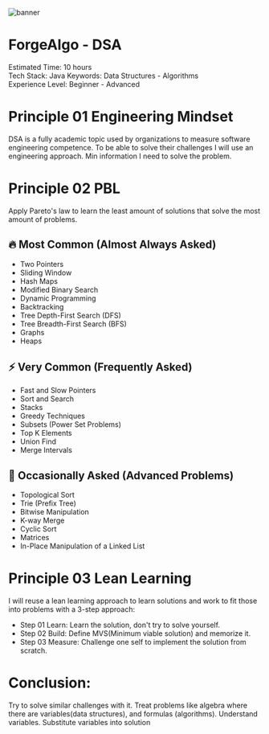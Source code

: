 ![banner](images/05-%20Testing-%20gamer-celebrating-victory.jpg)
# ForgeAlgo - DSA
Estimated Time: 10 hours<br>
Tech Stack: Java
Keywords: Data Structures - Algorithms<br>
Experience Level: Beginner - Advanced

# Principle 01 Engineering Mindset
DSA is a fully academic topic used by organizations to measure software engineering competence. To be able to solve
their challenges I will use an engineering approach. Min information I need to solve the problem.

# Principle 02 PBL
Apply Pareto's law to learn the least amount of solutions that solve the most amount of problems.

## 🔥 Most Common (Almost Always Asked)
- Two Pointers
- Sliding Window
- Hash Maps
- Modified Binary Search
- Dynamic Programming
- Backtracking
- Tree Depth-First Search (DFS)
- Tree Breadth-First Search (BFS)
- Graphs
- Heaps

## ⚡ Very Common (Frequently Asked)
- Fast and Slow Pointers
- Sort and Search
- Stacks
- Greedy Techniques
- Subsets (Power Set Problems)
- Top K Elements
- Union Find
- Merge Intervals

## 🧐 Occasionally Asked (Advanced Problems)
- Topological Sort
- Trie (Prefix Tree)
- Bitwise Manipulation
- K-way Merge
- Cyclic Sort
- Matrices
- In-Place Manipulation of a Linked List

# Principle 03 Lean Learning
I will reuse a lean learning approach to learn solutions and work to fit those into problems with a 3-step approach:
- Step 01 Learn: Learn the solution, don't try to solve yourself.
- Step 02 Build: Define MVS(Minimum viable solution) and memorize it.
- Step 03 Measure: Challenge one self to implement the solution from scratch. 

# Conclusion:
Try to solve similar challenges with it. Treat problems like algebra where there are variables(data structures), 
and formulas (algorithms). Understand variables. Substitute variables into solution






